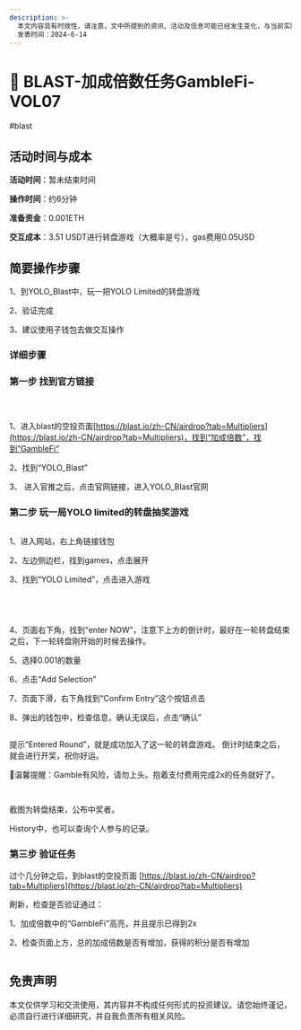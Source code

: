 ```yaml
---
description: >-
  本文内容具有时效性，请注意，文中所提到的资讯、活动及信息可能已经发生变化，与当前实际情况有所不同。我们建议您在做出任何决策之前，始终进行自主研究和验证。
  发表时间：2024-6-14
---
```


# 🚛 BLAST-加成倍数任务GambleFi-VOL07

\#blast

## 活动时间与成本 <a href="#huo-dong-shi-jian-yu-cheng-ben" id="huo-dong-shi-jian-yu-cheng-ben"></a>

**活动时间**：暂未结束时间

**操作时间**：约6分钟

**准备资金**：0.001ETH

**交互成本**：3.51 USDT进行转盘游戏（大概率是亏），gas费用0.05USD

## 简要操作步骤 <a href="#jian-yao-cao-zuo-bu-zhou" id="jian-yao-cao-zuo-bu-zhou"></a>

1、到YOLO\_Blast中，玩一把YOLO Limited的转盘游戏

2、验证完成

3、建议使用子钱包去做交互操作

### 详细步骤 <a href="#xiang-xi-bu-zhou" id="xiang-xi-bu-zhou"></a>

### **第一步 找到官方链接**

<figure><img src="https://airdrop.wejoinweb3.com/~gitbook/image?url=http%3A%2F%2Fbs-image-host.oss-cn-guangzhou.aliyuncs.com%2FPasted%2520image%252020240614162523.png.jpg&#x26;width=768&#x26;dpr=4&#x26;quality=100&#x26;sign=83efff01&#x26;sv=1" alt=""><figcaption></figcaption></figure>

<figure><img src="https://airdrop.wejoinweb3.com/~gitbook/image?url=http%3A%2F%2Fbs-image-host.oss-cn-guangzhou.aliyuncs.com%2FPasted%2520image%252020240614162609.png.jpg&#x26;width=768&#x26;dpr=4&#x26;quality=100&#x26;sign=165b242e&#x26;sv=1" alt=""><figcaption></figcaption></figure>

<figure><img src="https://airdrop.wejoinweb3.com/~gitbook/image?url=http%3A%2F%2Fbs-image-host.oss-cn-guangzhou.aliyuncs.com%2FPasted%2520image%252020240614162637.png.jpg&#x26;width=768&#x26;dpr=4&#x26;quality=100&#x26;sign=792c24c1&#x26;sv=1" alt=""><figcaption></figcaption></figure>

1、进入blast的空投页面[https://blast.io/zh-CN/airdrop?tab=Multipliers](https://blast.io/zh-CN/airdrop?tab=Multipliers)，找到“加成倍数”，找到“GambleFi“

2、找到“YOLO\_Blast”

3、 进入官推之后，点击官网链接，进入YOLO\_Blast官网

### **第二步 玩一局YOLO limited的转盘抽奖游戏**

<figure><img src="https://airdrop.wejoinweb3.com/~gitbook/image?url=http%3A%2F%2Fbs-image-host.oss-cn-guangzhou.aliyuncs.com%2FPasted%2520image%252020240614173019.png.jpg&#x26;width=768&#x26;dpr=4&#x26;quality=100&#x26;sign=1f2354ed&#x26;sv=1" alt=""><figcaption></figcaption></figure>

1、进入网站，右上角链接钱包

2、左边侧边栏，找到games，点击展开

3、找到“YOLO Limited”，点击进入游戏

<figure><img src="https://airdrop.wejoinweb3.com/~gitbook/image?url=http%3A%2F%2Fbs-image-host.oss-cn-guangzhou.aliyuncs.com%2FPasted%2520image%252020240614173118.png.jpg&#x26;width=768&#x26;dpr=4&#x26;quality=100&#x26;sign=af2b3291&#x26;sv=1" alt=""><figcaption></figcaption></figure>

<figure><img src="https://airdrop.wejoinweb3.com/~gitbook/image?url=http%3A%2F%2Fbs-image-host.oss-cn-guangzhou.aliyuncs.com%2FPasted%2520image%252020240614173235.png.jpg&#x26;width=768&#x26;dpr=4&#x26;quality=100&#x26;sign=689b66d1&#x26;sv=1" alt=""><figcaption></figcaption></figure>

<figure><img src="https://airdrop.wejoinweb3.com/~gitbook/image?url=http%3A%2F%2Fbs-image-host.oss-cn-guangzhou.aliyuncs.com%2FPasted%2520image%252020240614173313.png.jpg&#x26;width=768&#x26;dpr=4&#x26;quality=100&#x26;sign=b3a9abb8&#x26;sv=1" alt=""><figcaption></figcaption></figure>

<figure><img src="https://airdrop.wejoinweb3.com/~gitbook/image?url=http%3A%2F%2Fbs-image-host.oss-cn-guangzhou.aliyuncs.com%2FPasted%2520image%252020240614173504.png.jpg&#x26;width=768&#x26;dpr=4&#x26;quality=100&#x26;sign=7d6eb9ea&#x26;sv=1" alt=""><figcaption></figcaption></figure>

4、页面右下角，找到“enter NOW”，注意下上方的倒计时，最好在一轮转盘结束之后，下一轮转盘刚开始的时候去操作。

5、选择0.001的数量

6、点击“Add Selection”

7、页面下滑，右下角找到“Confirm Entry”这个按钮点击

8、弹出的钱包中，检查信息，确认无误后，点击“确认”

<figure><img src="https://airdrop.wejoinweb3.com/~gitbook/image?url=http%3A%2F%2Fbs-image-host.oss-cn-guangzhou.aliyuncs.com%2FPasted%2520image%252020240614173843.png.jpg&#x26;width=768&#x26;dpr=4&#x26;quality=100&#x26;sign=f05e0c50&#x26;sv=1" alt=""><figcaption></figcaption></figure>

提示“Entered Round”，就是成功加入了这一轮的转盘游戏。 倒计时结束之后，就会进行开奖，祝你好运。

🚩温馨提醒：Gamble有风险，请勿上头。抱着支付费用完成2x的任务就好了。

<figure><img src="https://airdrop.wejoinweb3.com/~gitbook/image?url=http%3A%2F%2Fbs-image-host.oss-cn-guangzhou.aliyuncs.com%2FPasted%2520image%252020240614174103.png.jpg&#x26;width=768&#x26;dpr=4&#x26;quality=100&#x26;sign=d9e0ba00&#x26;sv=1" alt=""><figcaption></figcaption></figure>

<figure><img src="https://airdrop.wejoinweb3.com/~gitbook/image?url=http%3A%2F%2Fbs-image-host.oss-cn-guangzhou.aliyuncs.com%2FPasted%2520image%252020240614174311.png.jpg&#x26;width=768&#x26;dpr=4&#x26;quality=100&#x26;sign=9f4a867b&#x26;sv=1" alt=""><figcaption></figcaption></figure>

截图为转盘结束，公布中奖者。

History中，也可以查询个人参与的记录。

### **第三步 验证任务**

过个几分钟之后，到blast的空投页面 [https://blast.io/zh-CN/airdrop?tab=Multipliers](https://blast.io/zh-CN/airdrop?tab=Multipliers)

刷新，检查是否验证通过：

1、加成倍数中的“GambleFi”高亮，并且提示已得到2x

2、检查页面上方，总的加成倍数是否有增加，获得的积分是否有增加

<figure><img src="https://airdrop.wejoinweb3.com/~gitbook/image?url=http%3A%2F%2Fbs-image-host.oss-cn-guangzhou.aliyuncs.com%2FPasted%2520image%252020240614174241.png.jpg&#x26;width=768&#x26;dpr=4&#x26;quality=100&#x26;sign=5fc04669&#x26;sv=1" alt=""><figcaption></figcaption></figure>

## 免责声明 <a href="#mian-ze-sheng-ming" id="mian-ze-sheng-ming"></a>

本文仅供学习和交流使用，其内容并不构成任何形式的投资建议。请您始终谨记，必须自行进行详细研究，并自我负责所有相关风险。
